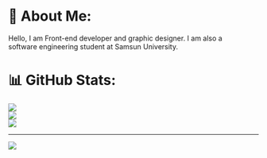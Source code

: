 # 💫 About Me:
Hello, I am Front-end developer and graphic designer. I am also a <br>software engineering student at Samsun University.

# 📊 GitHub Stats:
![](https://github-readme-stats.vercel.app/api?username=emirkrhan&theme=swift&hide_border=false&include_all_commits=false&count_private=false)<br/>
![](https://github-readme-streak-stats.herokuapp.com/?user=emirkrhan&theme=swift&hide_border=false)<br/>
![](https://github-readme-stats.vercel.app/api/top-langs/?username=emirkrhan&theme=swift&hide_border=false&include_all_commits=false&count_private=false&layout=compact)

---
[![](https://visitcount.itsvg.in/api?id=emirkrhan&icon=0&color=0)](https://visitcount.itsvg.in)

<!-- Proudly created with GPRM ( https://gprm.itsvg.in ) -->
